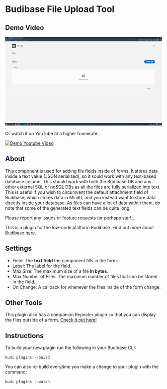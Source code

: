 # Budibase File Upload Tool
## Demo Video
![Example GIF](./assets/ezgif.com-gif-maker%20(1).gif)


Or watch it on YouTube at a higher framerate.


[![Demo Youtube Video](https://img.youtube.com/vi/WgVQgUfEvhM/0.jpg)](https://www.youtube.com/watch?v=WgVQgUfEvhM)
## About
This component is used for adding file fields inside of forms. It stores data inside a text value (JSON serialized), so it sould work with any text-based database column. This should work with both the Budibase DB and any other external SQL or noSQL DBs as all the files are fully serialized into text. This is useful if you wish to circumvent the default attachment field of Budibase, which stores data in MiniIO, and you instead want to store data directly inside your database. As files can have a lot of data within them, do note that some of the generated text fields can be quite long.

Please report any issues or feature requests (or perhaps star!).

This is a plugin for the low-code platform Budibase. Find out more about Budibase [here](https://github.com/Budibase/budibase).
## Settings
- Field: The **text field** the component fills in the form.
- Label: The label for the field.
- Max Size: The maximum size of a file **in bytes**.
- Max Number of Files: The maximum number of files that can be stored in the field.
- On Change: A callback for whenever the files inside of the form change.

## Other Tools
This plugin also has a companion Repeater plugin so that you can display the files outside of a form. [Check it out here!](https://github.com/chungchunwang/Budibase-File-Repeater)

## Instructions

To build your new  plugin run the following in your Budibase CLI:
```
budi plugins --build
```

You can also re-build everytime you make a change to your plugin with the command:
```
budi plugins --watch
```

